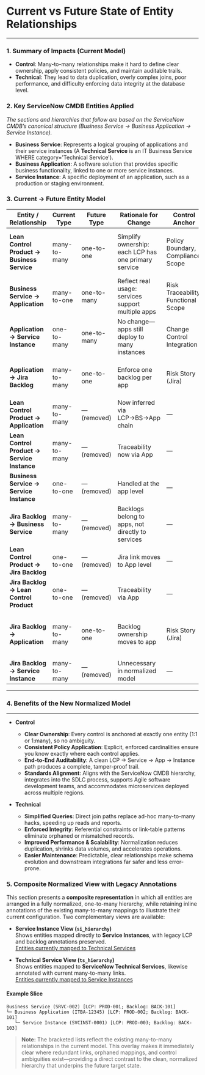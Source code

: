 # Current vs Future State of Entity Relationships

---

### **1. Summary of Impacts (Current Model)**

- **Control**: Many-to-many relationships make it hard to define clear ownership, apply consistent policies, and maintain auditable trails.
- **Technical**: They lead to data duplication, overly complex joins, poor performance, and difficulty enforcing data integrity at the database level.

### **2.  Key ServiceNow CMDB Entities Applied**
_The sections and hierarchies that follow are based on the ServiceNow CMDB’s canonical structure (Business Service → Business Application → Service Instance)._
- **Business Service**: Represents a logical grouping of applications and their service instances (A **Technical Service** is an IT Business Service WHERE category='Technical Service').
- **Business Application**: A software solution that provides specific business functionality, linked to one or more service instances.
- **Service Instance**: A specific deployment of an application, such as a production or staging environment.


### **3. Current → Future Entity Model**

| **Entity / Relationship** | **Current Type** | **Future Type** | **Rationale for Change** | **Control Anchor** | **Technical Purpose**                                    |
| --- | --- | --- | --- | --- |----------------------------------------------------------|
| **Lean Control Product → Business Service** | many-to-many | one-to-one | Simplify ownership: each LCP has one primary service | Policy Boundary, Compliance Scope | Groups applications under a common compliance posture    |
| **Business Service → Application** | many-to-one | one-to-many | Reflect real usage: services support multiple apps | Risk Traceability, Functional Scope | Links business risks and ownership to each app           |
| **Application → Service Instance** | one-to-many | one-to-many | No change—apps still deploy to many instances | Change Control Integration | Represents CIs linked to change requests                 |
| **Application → Jira Backlog** | many-to-many | one-to-one | Enforce one backlog per app | Risk Story (Jira) | Documents how known risks are tracked per app            |
| **Lean Control Product → Application** | many-to-many | — (removed) | Now inferred via LCP→BS→App chain | — | —                                                        |
| **Lean Control Product → Service Instance** | many-to-many | — (removed) | Traceability now via App | — | —                                                        |
| **Business Service → Service Instance** | one-to-one | — (removed) | Handled at the app level | — | —                                                        |
| **Jira Backlog → Business Service** | many-to-many | — (removed) | Backlogs belong to apps, not directly to services | — | —                                                        |
| **Lean Control Product → Jira Backlog** | one-to-one | — (removed) | Jira link moves to App level | — | —                                                        |
| **Jira Backlog → Lean Control Product** | one-to-one | — (removed) | Traceability via App | — | —                                                        |
| **Jira Backlog → Application** | many-to-many | one-to-one | Backlog ownership moves to app | Risk Story (Jira) | Documents how known risks are tracked per app (inverted) |
| **Jira Backlog → Service Instance** | many-to-many | — (removed) | Unnecessary in normalized model | — | —                                                        |

---

### **4. Benefits of the New Normalized Model**

---

- **Control**
    - **Clear Ownership**: Every control is anchored at exactly one entity (1:1 or 1:many), so no ambiguity.
    - **Consistent Policy Application**: Explicit, enforced cardinalities ensure you know exactly where each control applies.
    - **End-to-End Auditability**: A clean LCP → Service → App → Instance path produces a complete, tamper-proof trail.
    - **Standards Alignment**: Aligns with the ServiceNow CMDB hierarchy, integrates into the SDLC process, supports Agile software development teams, and accommodates microservices deployed across multiple regions.

- **Technical**
    - **Simplified Queries**: Direct join paths replace ad-hoc many-to-many hacks, speeding up reads and reports.
    - **Enforced Integrity**: Referential constraints or link-table patterns eliminate orphaned or mismatched records.
    - **Improved Performance & Scalability**: Normalization reduces duplication, shrinks data volumes, and accelerates operations.
    - **Easier Maintenance**: Predictable, clear relationships make schema evolution and downstream integrations far safer and less error-prone.


### 5. Composite Normalized View with Legacy Annotations

This section presents a **composite representation** in which all entities are arranged in a fully normalized, one-to-many hierarchy, while retaining inline annotations of the existing many-to-many mappings to illustrate their current configuration. Two complementary views are available:

- **Service Instance View (`si_hierarchy`)**  
  Shows entities mapped directly to **Service Instances**, with legacy LCP and backlog annotations preserved.  
  [Entities currently mapped to Technical Services](./ts_hierarchy.md)

- **Technical Service View (`ts_hierarchy`)**  
  Shows entities mapped to **ServiceNow Technical Services**, likewise annotated with current many-to-many links.  
  [Entities currently mapped to Service Instances](./si_hierarchy.md)

#### Example Slice

```text
Business Service (SRVC-002) [LCP: PROD-001; Backlog: BACK-101]
└─ Business Application (ITBA-12345) [LCP: PROD-002; Backlog: BACK-101]
   └─ Service Instance (SVCINST-0001) [LCP: PROD-003; Backlog: BACK-103]
```

> **Note:** The bracketed lists reflect the existing many-to-many relationships in the current model. This overlay makes it immediately clear where redundant links, orphaned mappings, and control ambiguities exist—providing a direct contrast to the clean, normalized hierarchy that underpins the future target state.

